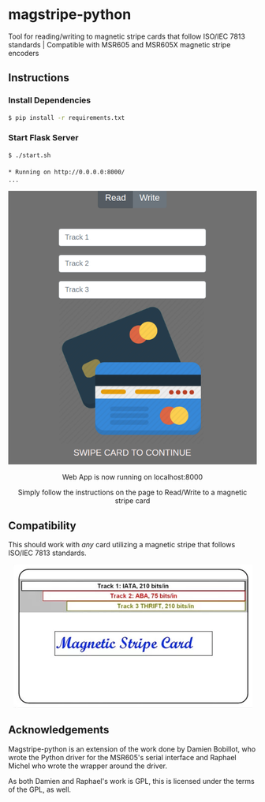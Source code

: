 # magstripe-python
Tool for reading/writing to magnetic stripe cards that follow ISO/IEC 7813 standards | Compatible with MSR605 and MSR605X magnetic stripe encoders

## Instructions

### Install Dependencies

```bash
$ pip install -r requirements.txt
```

### Start Flask Server

```bash
$ ./start.sh

* Running on http://0.0.0.0:8000/
...
```

<p align="center">
<img src ="static/example.png">
</p>
<p align="center">Web App is now running on localhost:8000</p>
<p align="center">Simply follow the instructions on the page to Read/Write to a magnetic stripe card</p>

## Compatibility

This should work with *any* card utilizing a magnetic stripe that follows ISO/IEC 7813 standards.

<p align="center">
<img src ="static/magstripe.png">
</p>

## Acknowledgements

Magstripe-python is an extension of the work done by Damien Bobillot, who wrote the Python
driver for the MSR605's serial interface and Raphael Michel who wrote the wrapper around the driver.

As both Damien and Raphael's work is GPL, this is licensed under the terms of the GPL, as well.
